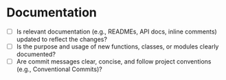 # Documentation

- [ ] Is relevant documentation (e.g., READMEs, API docs, inline comments) updated to reflect the changes?
- [ ] Is the purpose and usage of new functions, classes, or modules clearly documented?
- [ ] Are commit messages clear, concise, and follow project conventions (e.g., Conventional Commits)?